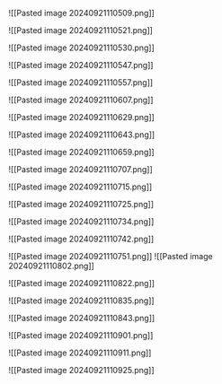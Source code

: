 ![[Pasted image 20240921110509.png]]

![[Pasted image 20240921110521.png]]

![[Pasted image 20240921110530.png]]

![[Pasted image 20240921110547.png]]

![[Pasted image 20240921110557.png]]

![[Pasted image 20240921110607.png]]

![[Pasted image 20240921110629.png]]

![[Pasted image 20240921110643.png]]

![[Pasted image 20240921110659.png]]

![[Pasted image 20240921110707.png]]

![[Pasted image 20240921110715.png]]

![[Pasted image 20240921110725.png]]

![[Pasted image 20240921110734.png]]

![[Pasted image 20240921110742.png]]

![[Pasted image 20240921110751.png]]
![[Pasted image 20240921110802.png]]

![[Pasted image 20240921110822.png]]

![[Pasted image 20240921110835.png]]

![[Pasted image 20240921110843.png]]

![[Pasted image 20240921110901.png]]

![[Pasted image 20240921110911.png]]

![[Pasted image 20240921110925.png]]